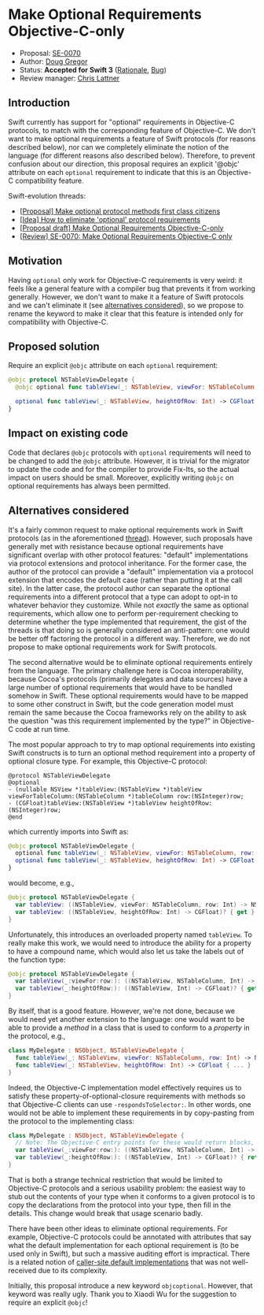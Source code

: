 # Make Optional Requirements Objective-C-only

* Proposal: [SE-0070](0070-optional-requirements.md)
* Author: [Doug Gregor](https://github.com/DougGregor)
* Status: **Accepted for Swift 3** ([Rationale](https://lists.swift.org/pipermail/swift-evolution-announce/2016-May/000124.html), [Bug](https://bugs.swift.org/browse/SR-1395))
* Review manager: [Chris Lattner](http://github.com/lattner)

## Introduction

Swift currently has support for "optional" requirements in Objective-C
protocols, to match with the corresponding feature of Objective-C. We
don't want to make optional requirements a feature of Swift protocols
(for reasons described below), nor can we completely eliminate the
notion of the language (for different reasons also described
below). Therefore, to prevent confusion about our direction, this
proposal requires an explicit '@objc' attribute on each `optional`
requirement to indicate that this is an Objective-C compatibility
feature.

Swift-evolution threads:

* [\[Proposal\] Make optional protocol methods first class citizens](https://lists.swift.org/pipermail/swift-evolution/Week-of-Mon-20160328/013770.html)
* [\[Idea\] How to eliminate 'optional' protocol requirements](https://lists.swift.org/pipermail/swift-evolution/Week-of-Mon-20160404/014471.html)
* [\[Proposal draft\] Make Optional Requirements Objective-C-only](https://lists.swift.org/pipermail/swift-evolution/Week-of-Mon-20160418/015552.html)
* [\[Review\] SE-0070: Make Optional Requirements Objective-C only](https://lists.swift.org/pipermail/swift-evolution/Week-of-Mon-20160425/015681.html)

## Motivation

Having `optional` only work for Objective-C requirements is very
weird: it feels like a general feature with a compiler bug that
prevents it from working generally. However, we don't want to make it
a feature of Swift protocols and we can't eliminate it (see
[alternatives considered](#alternatives-considered)), so we propose to
rename the keyword to make it clear that this feature is intended only
for compatibility with Objective-C.

## Proposed solution

Require an explicit `@objc` attribute on each `optional` requirement:

```swift
@objc protocol NSTableViewDelegate {
  @objc optional func tableView(_: NSTableView, viewFor: NSTableColumn, row: Int) -> NSView? // correct

  optional func tableView(_: NSTableView, heightOfRow: Int) -> CGFloat  // error: 'optional' requirements are an Objective-C compatibility feature; add '@objc'
}
```

## Impact on existing code

Code that declares `@objc` protocols with `optional` requirements will
need to be changed to add the `@objc` attribute. However, it is
trivial for the migrator to update the code and for the compiler to
provide Fix-Its, so the actual impact on users should be
small. Moreover, explicitly writing `@objc` on optional requirements
has always been permitted.

## Alternatives considered

It's a fairly common request to make optional requirements work in
Swift protocols (as in the aforementioned [thread](https://lists.swift.org/pipermail/swift-evolution/Week-of-Mon-20160328/013770.html)).
However, such proposals have generally met with resistance because
optional requirements have significant overlap with other protocol
features: "default" implementations via protocol extensions and
protocol inheritance. For the former case, the author of the protocol
can provide a "default" implementation via a protocol extension that
encodes the default case (rather than putting it at the call site). In
the latter case, the protocol author can separate the optional
requirements into a different protocol that a type can adopt to
opt-in to whatever behavior they customize. While not *exactly* the
same as optional requirements, which allow one to perform
per-requirement checking to determine whether the type implemented
that requirement, the gist of the threads is that doing so is
generally considered an anti-pattern: one would be better off
factoring the protocol in a different way. Therefore, we do not
propose to make optional requirements work for Swift protocols.

The second alternative would be to eliminate optional requirements
entirely from the language. The primary challenge here is Cocoa
interoperability, because Cocoa's protocols (primarily delegates and
data sources) have a large number of optional requirements that would
have to be handled somehow in Swift. These optional requirements would
have to be mapped to some other construct in Swift, but the code
generation model must remain the same because the Cocoa frameworks
rely on the ability to ask the question "was this requirement
implemented by the type?" in Objective-C code at run time.

The most popular approach to try to map optional requirements into
existing Swift constructs is to turn an optional method requirement
into a property of optional closure type. For example, this
Objective-C protocol:

```
@protocol NSTableViewDelegate
@optional
- (nullable NSView *)tableView:(NSTableView *)tableView viewForTableColumn:(NSTableColumn *)tableColumn row:(NSInteger)row;
- (CGFloat)tableView:(NSTableView *)tableView heightOfRow:(NSInteger)row;
@end
```

which currently imports into Swift as:

```swift
@objc protocol NSTableViewDelegate {
  optional func tableView(_: NSTableView, viewFor: NSTableColumn, row: Int) -> NSView?
  optional func tableView(_: NSTableView, heightOfRow: Int) -> CGFloat
}
```

would become, e.g.,

```swift
@objc protocol NSTableViewDelegate {
  var tableView: ((NSTableView, viewFor: NSTableColumn, row: Int) -> NSView?)? { get }
  var tableView: ((NSTableView, heightOfRow: Int) -> CGFloat)? { get }
}
```

Unfortunately, this introduces an overloaded property named
`tableView`. To really make this work, we would need to introduce the
ability for a property to have a compound name, which would also let
us take the labels out of the function type:

```swift
@objc protocol NSTableViewDelegate {
  var tableView(_:viewFor:row:): ((NSTableView, NSTableColumn, Int) -> NSView?)? { get }
  var tableView(_:heightOfRow:): ((NSTableView, Int) -> CGFloat)? { get }
}
```

By itself, that is a good feature. However, we're not done, because we
would need yet another extension to the language: one
would want to be able to provide a *method* in a class that is used to
conform to a *property* in the protocol, e.g.,

```swift
class MyDelegate : NSObject, NSTableViewDelegate {
  func tableView(_: NSTableView, viewFor: NSTableColumn, row: Int) -> NSView? { ... }
  func tableView(_: NSTableView, heightOfRow: Int) -> CGFloat { ... }
}
```

Indeed, the Objective-C implementation model effectively requires us
to satisfy these property-of-optional-closure requirements with
methods so that Objective-C clients can use `-respondsToSelector:`. In
other words, one would not be able to implement these requirements in
by copy-pasting from the protocol to the implementing class:

```swift
class MyDelegate : NSObject, NSTableViewDelegate {
  // Note: The Objective-C entry points for these would return blocks, which is incorrect
  var tableView(_:viewFor:row:): ((NSTableView, NSTableColumn, Int) -> NSView?)? { return ...   }
  var tableView(_:heightOfRow:): ((NSTableView, Int) -> CGFloat)? { return ... }
}
```

That is both a strange technical restriction that would be limited to
Objective-C protocols and a serious usability problem: the easiest way
to stub out the contents of your type when it conforms to a given
protocol is to copy the declarations from the protocol into your type,
then fill in the details. This change would break that usage scenario
badly.

There have been other ideas to eliminate optional requirements. For
example, Objective-C protocols could be annotated with attributes that
say what the default implementation for each optional requirement is
(to be used only in Swift), but such a massive auditing effort is
impractical. There is a related notion of [caller-site default
implementations](https://lists.swift.org/pipermail/swift-evolution/Week-of-Mon-20160404/014471.html)
that was not well-received due to its complexity.

Initially, this proposal introduce a new keyword
`objcoptional`. However, that keyword was really ugly. Thank you to
Xiaodi Wu for the suggestion to require an explicit `@objc`!
